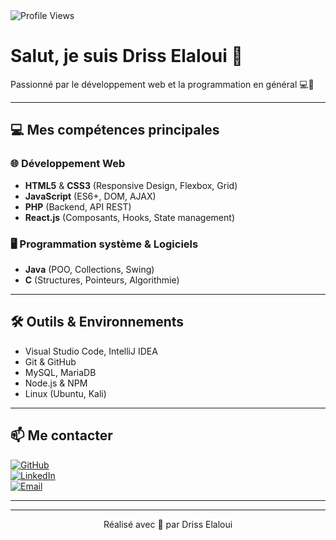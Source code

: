 <img src="https://komarev.com/ghpvc/?username=drisselaloui&color=blue" alt="Profile Views"/>

# Salut, je suis **Driss Elaloui** 👋  
Passionné par le développement web et la programmation en général 💻🚀

---

## 💻 Mes compétences principales

### 🌐 Développement Web  
- **HTML5** & **CSS3** (Responsive Design, Flexbox, Grid)  
- **JavaScript** (ES6+, DOM, AJAX)  
- **PHP** (Backend, API REST)  
- **React.js** (Composants, Hooks, State management)  

### 🖥️ Programmation système & Logiciels  
- **Java** (POO, Collections, Swing)  
- **C** (Structures, Pointeurs, Algorithmie)  

---

## 🛠️ Outils & Environnements  
- Visual Studio Code, IntelliJ IDEA  
- Git & GitHub  
- MySQL, MariaDB  
- Node.js & NPM  
- Linux (Ubuntu, Kali)  

---

## 📫 Me contacter  
[![GitHub](https://img.shields.io/badge/GitHub-181717?style=for-the-badge&logo=github&logoColor=white)](https://(https://github.com/DrissElalaoui))  
[![LinkedIn](https://img.shields.io/badge/LinkedIn-0077B5?style=for-the-badge&logo=linkedin&logoColor=white)](https://linkedin.com/in/drisselaloui)  
[![Email](https://img.shields.io/badge/Email-D14836?style=for-the-badge&logo=gmail&logoColor=white)](mailto:driss.elaloui@example.com)  

---



---

<p align="center">Réalisé avec 💙 par Driss Elaloui</p>
